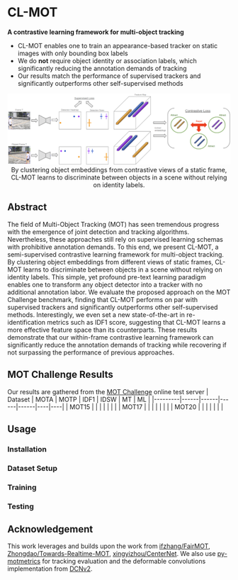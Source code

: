 # CL-MOT
**A contrastive learning framework for multi-object tracking** 
- CL-MOT enables one to train an appearance-based tracker on static images with only bounding box labels
- We do **not** require object identity or association labels, which significantly reducing the annotation demands of tracking
- Our results match the performance of supervised trackers and significantly outperforms other self-supervised methods

<div style="text-align:center"><img src="https://github.com/danielzgsilva/CL-MOT/blob/master/assets/training_cycle.png" />By clustering object embeddings from contrastive views of a static frame, CL-MOT learns to discriminate between objects in a scene without relying on identity labels.</div>

## Abstract
The field of Multi-Object Tracking (MOT) has seen tremendous progress with the emergence of joint detection and tracking algorithms. Nevertheless, these approaches still rely on supervised learning schemas with prohibitive annotation demands. To this end, we present CL-MOT, a semi-supervised contrastive learning framework for multi-object tracking. By clustering object embeddings from different views of static frames, CL-MOT learns to discriminate between objects in a scene without relying on identity labels. This simple, yet profound pre-text learning paradigm enables one to transform any object detector into a tracker with no additional annotation labor. We evaluate the proposed approach on the MOT Challenge benchmark, finding that CL-MOT performs on par with supervised trackers and significantly outperforms other self-supervised methods. Interestingly, we even set a new state-of-the-art in re-identification metrics such as IDF1 score, suggesting that CL-MOT learns a more effective feature space than its counterparts. These results demonstrate that our within-frame contrastive learning framework can significantly reduce the annotation demands of tracking while recovering if not surpassing the performance of previous approaches.

## MOT Challenge Results 
Our results are gathered from the  [MOT Challenge](https://motchallenge.net/) online test server 
| Dataset | MOTA | MOTP | IDF1 | IDSW | MT | ML |
|---------|------|------|------|------|----|----|
| MOT15   |      |      |      |      |    |    |
| MOT17   |      |      |      |      |    |    |
| MOT20   |      |      |      |      |    |    |

## Usage

### Installation

### Dataset Setup

### Training

### Testing

## Acknowledgement
This work leverages and builds upon the work from [ifzhang/FairMOT](https://github.com/ifzhang/FairMOT), [Zhongdao/Towards-Realtime-MOT](https://github.com/Zhongdao/Towards-Realtime-MOT), [xingyizhou/CenterNet](https://github.com/xingyizhou/CenterTrack). We also use [py-motmetrics](https://github.com/cheind/py-motmetrics) for tracking evaluation and the deformable convolutions implementation from [DCNv2](https://github.com/CharlesShang/DCNv2).

